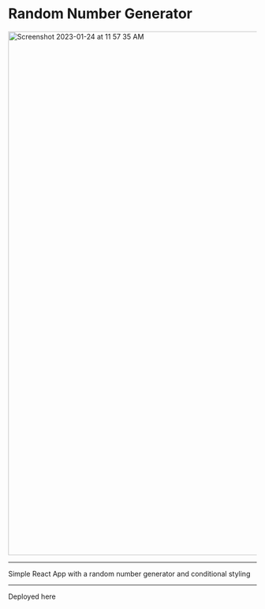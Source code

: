 # Random Number Generator

<img width="1061" alt="Screenshot 2023-01-24 at 11 57 35 AM" src="https://user-images.githubusercontent.com/102887963/214371232-0e399153-9b40-4cd2-8e22-3ba7a9519317.png">

----

Simple React App with a random number generator and conditional styling

----

Deployed here
